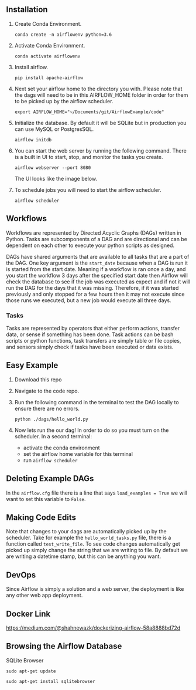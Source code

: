 ## Installation

1. Create Conda Environment.
    ```
    conda create -n airflowenv python=3.6
    ```

1. Activate Conda Environment.
    ```
    conda activate airflowenv
    ```

1. Install airflow.
    ```
    pip install apache-airflow
    ```

1. Next set your airflow home to the directory you with. Please note that the dags will need to be in this AIRFLOW_HOME folder in order for them to be picked up by the airflow scheduler.  
    ```
    export AIRFLOW_HOME="~/Documents/git/AirflowExample/code"
    ```

1. Initialize the database. By default it will be SQLite but in production you can use MySQL or PostgresSQL.
    ```
    airflow initdb
    ```

1. You can start the web server by running the following command. There is a built in UI to start, stop, and monitor the tasks you create. 
    ```
    airflow webserver --port 8080
    ```
    The UI looks like the image below. 


1. To schedule jobs you will need to start the airflow scheduler.
    ```
    airflow scheduler
    ```

## Workflows

Workflows are represented by Directed Acyclic Graphs (DAGs) written in Python. Tasks are subcomponents of a DAG and are directional and can be dependent on each other to execute your python scripts as designed. 


DAGs have shared arguments that are available to all tasks that are a part of the DAG. One key argument is the `start_date` because when a DAG is run it is started from the start date. Meaning if a workflow is ran once a day, and you start the workflow 3 days after the specified start date then Airflow will check the database to see if the job was executed as expect and if not it will run the DAG for the days that it was missing. Therefore, if it was started previously and only stopped for a few hours then it may not execute since those runs we executed, but a new job would execute all three days. 

### Tasks 
Tasks are represented by operators that either perform actions, transfer data, or sense if something has been done. Task actions can be bash scripts or python functions, task transfers are simply table or file copies, and sensors simply check if tasks have been executed or data exists.


## Easy Example

1. Download this repo 

1. Navigate to the code repo.

1. Run the following command in the terminal to test the DAG locally to ensure there are no errors.
    ```
    python ./dags/hello_world.py
    ```
1. Now lets run the our dag! In order to do so you must turn on the scheduler. In a second terminal:
    - activate the conda environment
    - set the airflow home variable for this terminal 
    - run `airflow scheduler`


## Deleting Example DAGs
In the `airflow.cfg` file there is a line that says `load_examples = True` we will want to set this variable to `False`.  


## Making Code Edits

Note that changes to your dags are automatically picked up by the scheduler. Take for example the `hello_world_tasks.py` file, there is a function called `test_write_file`. To see code changes automatically get picked up simply change the string that we are writing to file. By default we are writing a datetime stamp, but this can be anything you want.  

## DevOps
Since Airflow is simply a solution and a web server, the deployment is like any other web app deployment. 


## Docker Link
https://medium.com/@shahnewazk/dockerizing-airflow-58a8888bd72d

## Browsing the Airflow Database

SQLite Browser
```
sudo apt-get update

sudo apt-get install sqlitebrowser
```

